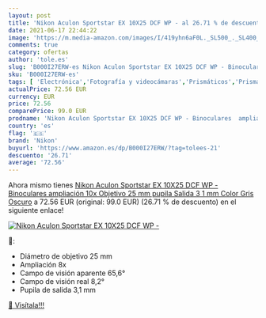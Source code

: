 ```yaml
---
layout: post
title: 'Nikon Aculon Sportstar EX 10X25 DCF WP - al 26.71 % de descuento'
date: 2021-06-17 22:44:22
image: 'https://m.media-amazon.com/images/I/419yhn6aF0L._SL500_._SL400_.jpg'
comments: true
category: ofertas
author: 'tole.es'
slug: 'B000I27ERW-es Nikon Aculon Sportstar EX 10X25 DCF WP - Binoculares...'
sku: 'B000I27ERW-es'
tags: [ 'Electrónica','Fotografía y videocámaras','Prismáticos','Prismáticos, telescopios y óptica','nikon', ]
actualPrice: 72.56 EUR
currency: EUR
price: 72.56
comparePrice: 99.0 EUR
prodname: 'Nikon Aculon Sportstar EX 10X25 DCF WP - Binoculares  ampliación 10x  Objetivo 25 mm  pupila Salida 3 1 mm   Color Gris Oscuro'
country: 'es'
flag: '🇪🇸'
brand: 'Nikon'
buyurl: 'https://www.amazon.es/dp/B000I27ERW/?tag=tolees-21'
descuento: '26.71'
average: '72.56'
---
```


Ahora mismo tienes [Nikon Aculon Sportstar EX 10X25 DCF WP - Binoculares  ampliación 10x  Objetivo 25 mm  pupila Salida 3 1 mm   Color Gris Oscuro](https://www.amazon.es/dp/B000I27ERW/?tag=tolees-21) a 72.56 EUR (original: 99.0 EUR) (26.71 %  de descuento) en el siguiente enlace!

[![Nikon Aculon Sportstar EX 10X25 DCF WP -](https://m.media-amazon.com/images/I/419yhn6aF0L._SL500_._SL400_.jpg)](https://www.amazon.es/dp/B000I27ERW/?tag=tolees-21)

🔎:

- Diámetro de objetivo 25 mm
- Ampliación 8x
- Campo de visión aparente 65,6°
- Campo de visión real 8,2°
- Pupila de salida 3,1 mm

[🛒 Visítala!!!](https://www.amazon.es/dp/B000I27ERW/?tag=tolees-21)
